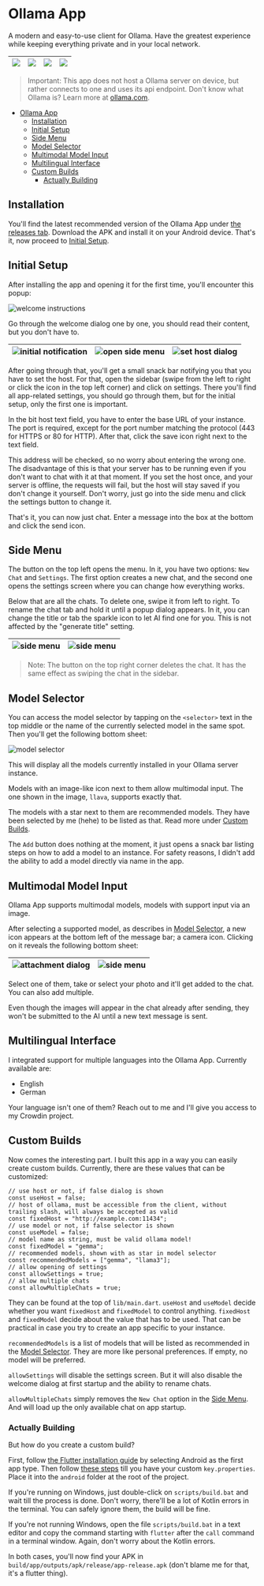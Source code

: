 # Ollama App

A modern and easy-to-use client for Ollama. Have the greatest experience while keeping everything private and in your local network.

| ![](assets/screenshots/img1_framed.png) | ![](assets/screenshots/img2_framed.png) | ![](assets/screenshots/img3_framed.png) | ![](assets/screenshots/img6_framed.png) |
|-|-|-|-|

> Important: This app does not host a Ollama server on device, but rather connects to one and uses its api endpoint.
> Don't know what Ollama is? Learn more at [ollama.com](https://ollama.com/).

- [Ollama App](#ollama-app)
  - [Installation](#installation)
  - [Initial Setup](#initial-setup)
  - [Side Menu](#side-menu)
  - [Model Selector](#model-selector)
  - [Multimodal Model Input](#multimodal-model-input)
  - [Multilingual Interface](#multilingual-interface)
  - [Custom Builds](#custom-builds)
    - [Actually Building](#actually-building)

## Installation

You'll find the latest recommended version of the Ollama App under [the releases tab](https://github.com/JHubi1/ollama-app/releases). Download the APK and install it on your Android device. That's it, now proceed to [Initial Setup](#initial-setup).

## Initial Setup

After installing the app and opening it for the first time, you'll encounter this popup:

![welcome instructions](assets/screenshots/other/s01.png)

Go through the welcome dialog one by one, you should read their content, but you don't have to.

| ![initial notification](assets/screenshots/other/s02.png) | ![open side menu](assets/screenshots/other/s03.png) | ![set host dialog](assets/screenshots/other/s04.png) |
|-|-|-|

After going through that, you'll get a small snack bar notifying you that you have to set the host. For that, open the sidebar (swipe from the left to right or click the icon in the top left corner) and click on settings. There you'll find all app-related settings, you should go through them, but for the initial setup, only the first one is important.

In the bit host text field, you have to enter the base URL of your instance. The port is required, except for the port number matching the protocol (443 for HTTPS or 80 for HTTP). After that, click the save icon right next to the text field.

This address will be checked, so no worry about entering the wrong one. The disadvantage of this is that your server has to be running even if you don't want to chat with it at that moment. If you set the host once, and your server is offline, the requests will fail, but the host will stay saved if you don't change it yourself. Don't worry, just go into the side menu and click the settings button to change it.

That's it, you can now just chat. Enter a message into the box at the bottom and click the send icon.

## Side Menu

The button on the top left opens the menu. In it, you have two options: `New Chat` and `Settings`. The first option creates a new chat, and the second one opens the settings screen where you can change how everything works.

Below that are all the chats. To delete one, swipe it from left to right. To rename the chat tab and hold it until a popup dialog appears. In it, you can change the title or tab the sparkle icon to let AI find one for you. This is not affected by the "generate title" setting.

| ![side menu](assets/screenshots/other/s03.png)| ![side menu](assets/screenshots/other/s08.png) |
|-|-|

> Note: The button on the top right corner deletes the chat. It has the same effect as swiping the chat in the sidebar.

## Model Selector

You can access the model selector by tapping on the `<selector>` text in the top middle or the name of the currently selected model in the same spot. Then you'll get the following bottom sheet:

![model selector](assets/screenshots/other/s05.png)

This will display all the models currently installed in your Ollama server instance.

Models with an image-like icon next to them allow multimodal input. The one shown in the image, `llava`, supports exactly that.

The models with a star next to them are recommended models. They have been selected by me (hehe) to be listed as that. Read more under [Custom Builds](#custom-builds).

The `Add` button does nothing at the moment, it just opens a snack bar listing steps on how to add a model to an instance. For safety reasons, I didn't add the ability to add a model directly via name in the app.

## Multimodal Model Input

Ollama App supports multimodal models, models with support input via an image.

After selecting a supported model, as describes in [Model Selector](#model-selector), a new icon appears at the bottom left of the message bar; a camera icon. Clicking on it reveals the following bottom sheet:

| ![attachment dialog](assets/screenshots/other/s09.png) | ![side menu](assets/screenshots/other/s06.png) |
|-|-|

Select one of them, take or select your photo and it'll get added to the chat. You can also add multiple.

Even though the images will appear in the chat already after sending, they won't be submitted to the AI until a new text message is sent.

## Multilingual Interface

I integrated support for multiple languages into the Ollama App. Currently available are:

- English
- German

Your language isn't one of them? Reach out to me and I'll give you access to my Crowdin project.

## Custom Builds

Now comes the interesting part. I built this app in a way you can easily create custom builds. Currently, there are these values that can be customized:

```
// use host or not, if false dialog is shown
const useHost = false;
// host of ollama, must be accessible from the client, without trailing slash, will always be accepted as valid
const fixedHost = "http://example.com:11434";
// use model or not, if false selector is shown
const useModel = false;
// model name as string, must be valid ollama model!
const fixedModel = "gemma";
// recommended models, shown with as star in model selector
const recommendedModels = ["gemma", "llama3"];
// allow opening of settings
const allowSettings = true;
// allow multiple chats
const allowMultipleChats = true;
```

They can be found at the top of `lib/main.dart`. `useHost` and `useModel` decide whether you want `fixedHost` and `fixedModel` to control anything. `fixedHost` and `fixedModel` decide about the value that has to be used. That can be practical in case you try to create an app specific to your instance.

`recommendedModels` is a list of models that will be listed as recommended in the [Model Selector](#model-selector). They are more like personal preferences. If empty, no model will be preferred.

`allowSettings` will disable the settings screen. But it will also disable the welcome dialog at first startup and the ability to rename chats.

`allowMultipleChats` simply removes the `New Chat` option in the [Side Menu](#side-menu). And will load up the only available chat on app startup.

### Actually Building

But how do you create a custom build?

First, follow [the Flutter installation guide](https://docs.flutter.dev/get-started/install) by selecting Android as the first app type. Then follow [these steps](https://docs.flutter.dev/deployment/android#signing-the-app) till you have your custom `key.properties`. Place it into the `android` folder at the root of the project.

If you're running on Windows, just double-click on `scripts/build.bat` and wait till the process is done. Don't worry, there'll be a lot of Kotlin errors in the terminal. You can safely ignore them, the build will be fine.

If you're not running Windows, open the file `scripts/build.bat` in a text editor and copy the command starting with `flutter` after the `call` command in a terminal window. Again, don't worry about the Kotlin errors.

In both cases, you'll now find your APK in `build/app/outputs/apk/release/app-release.apk` (don't blame me for that, it's a flutter thing).
